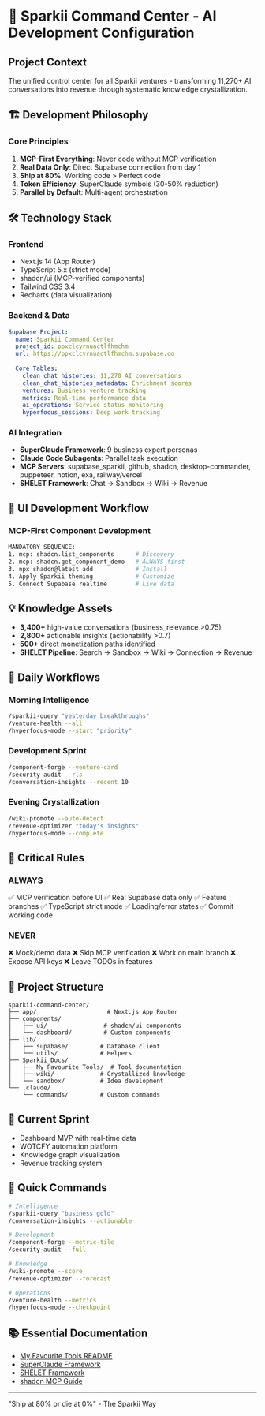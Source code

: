# 🎯 Sparkii Command Center - AI Development Configuration

## Project Context
The unified control center for all Sparkii ventures - transforming 11,270+ AI conversations into revenue through systematic knowledge crystallization.

## 🏗️ Development Philosophy

### Core Principles
1. **MCP-First Everything**: Never code without MCP verification
2. **Real Data Only**: Direct Supabase connection from day 1  
3. **Ship at 80%**: Working code > Perfect code
4. **Token Efficiency**: SuperClaude symbols (30-50% reduction)
5. **Parallel by Default**: Multi-agent orchestration

## 🛠️ Technology Stack

### Frontend
- Next.js 14 (App Router)
- TypeScript 5.x (strict mode)
- shadcn/ui (MCP-verified components)
- Tailwind CSS 3.4
- Recharts (data visualization)

### Backend & Data
```yaml
Supabase Project:
  name: Sparkii Command Center
  project_id: ppxclcyrnuactlfhmchm
  url: https://ppxclcyrnuactlfhmchm.supabase.co
  
  Core Tables:
    clean_chat_histories: 11,270 AI conversations
    clean_chat_histories_metadata: Enrichment scores
    ventures: Business venture tracking
    metrics: Real-time performance data
    ai_operations: Service status monitoring
    hyperfocus_sessions: Deep work tracking
```

### AI Integration
- **SuperClaude Framework**: 9 business expert personas
- **Claude Code Subagents**: Parallel task execution
- **MCP Servers**: supabase_sparkii, github, shadcn, desktop-commander, puppeteer, notion, exa, railway/vercel
- **SHELET Framework**: Chat → Sandbox → Wiki → Revenue

## 🎨 UI Development Workflow

### MCP-First Component Development
```bash
MANDATORY SEQUENCE:
1. mcp: shadcn.list_components      # Discovery
2. mcp: shadcn.get_component_demo   # ALWAYS first
3. npx shadcn@latest add            # Install
4. Apply Sparkii theming            # Customize
5. Connect Supabase realtime        # Live data
```

## 💡 Knowledge Assets
- **3,400+** high-value conversations (business_relevance >0.75)
- **2,800+** actionable insights (actionability >0.7)
- **500+** direct monetization paths identified
- **SHELET Pipeline**: Search → Sandbox → Wiki → Connection → Revenue

## 🔄 Daily Workflows

### Morning Intelligence
```bash
/sparkii-query "yesterday breakthroughs"
/venture-health --all
/hyperfocus-mode --start "priority"
```

### Development Sprint
```bash
/component-forge --venture-card
/security-audit --rls
/conversation-insights --recent 10
```

### Evening Crystallization
```bash
/wiki-promote --auto-detect
/revenue-optimizer "today's insights"
/hyperfocus-mode --complete
```

## 🚨 Critical Rules

### ALWAYS
✅ MCP verification before UI
✅ Real Supabase data only
✅ Feature branches
✅ TypeScript strict mode
✅ Loading/error states
✅ Commit working code

### NEVER
❌ Mock/demo data
❌ Skip MCP verification
❌ Work on main branch
❌ Expose API keys
❌ Leave TODOs in features

## 📁 Project Structure
```
sparkii-command-center/
├── app/                    # Next.js App Router
├── components/
│   ├── ui/                # shadcn/ui components
│   └── dashboard/         # Custom components
├── lib/
│   ├── supabase/         # Database client
│   └── utils/            # Helpers
├── Sparkii_Docs/
│   ├── My Favourite Tools/  # Tool documentation
│   ├── wiki/             # Crystallized knowledge
│   └── sandbox/          # Idea development
└── .claude/
    └── commands/         # Custom commands
```

## 🎯 Current Sprint
- Dashboard MVP with real-time data
- WOTCFY automation platform
- Knowledge graph visualization
- Revenue tracking system

## 🚀 Quick Commands
```bash
# Intelligence
/sparkii-query "business gold"
/conversation-insights --actionable

# Development  
/component-forge --metric-tile
/security-audit --full

# Knowledge
/wiki-promote --score
/revenue-optimizer --forecast

# Operations
/venture-health --metrics
/hyperfocus-mode --checkpoint
```

## 📚 Essential Documentation
- [My Favourite Tools README](./Sparkii_Docs/My%20Favourite%20Tools/README.md)
- [SuperClaude Framework](./Sparkii_Docs/My%20Favourite%20Tools/SuperClaude-Framework-Report.md)
- [SHELET Framework](./Sparkii_Docs/wiki/SHELET-Framework-Complete-Explanation.md)
- [shadcn MCP Guide](./Sparkii_Docs/My%20Favourite%20Tools/shadcn-mcp-comprehensive-report.md)

---
"Ship at 80% or die at 0%" - The Sparkii Way